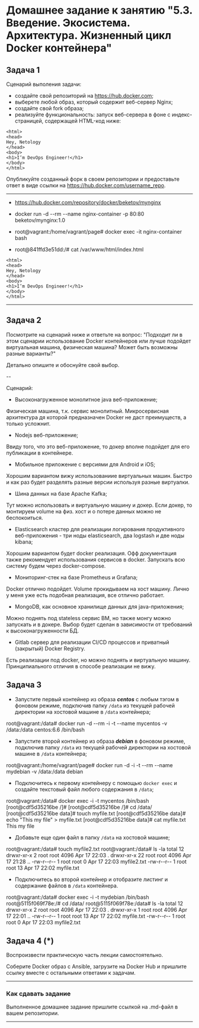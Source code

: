 
# Домашнее задание к занятию "5.3. Введение. Экосистема. Архитектура. Жизненный цикл Docker контейнера"



## Задача 1

Сценарий выполения задачи:

- создайте свой репозиторий на https://hub.docker.com;
- выберете любой образ, который содержит веб-сервер Nginx;
- создайте свой fork образа;
- реализуйте функциональность:
запуск веб-сервера в фоне с индекс-страницей, содержащей HTML-код ниже:
```
<html>
<head>
Hey, Netology
</head>
<body>
<h1>I’m DevOps Engineer!</h1>
</body>
</html>
```
Опубликуйте созданный форк в своем репозитории и предоставьте ответ в виде ссылки на https://hub.docker.com/username_repo.

***
- https://hub.docker.com/repository/docker/beketov/mynginx
- docker run -d --rm --name nginx-container -p 80:80 beketov/mynginx:1.0

- root@vagrant:/home/vagrant/page# docker exec -it nginx-container bash
- root@841ffd3e51dd:/# cat /var/www/html/index.html
```
<html>
<head>
Hey, Netology
</head>
<body>
<h1>I’m DevOps Engineer!</h1>
</body>
</html>
```
***

## Задача 2

Посмотрите на сценарий ниже и ответьте на вопрос:
"Подходит ли в этом сценарии использование Docker контейнеров или лучше подойдет виртуальная машина, физическая машина? Может быть возможны разные варианты?"

Детально опишите и обоснуйте свой выбор.

--

Сценарий:

- Высоконагруженное монолитное java веб-приложение;

Физическая машина, т.к. сервис монолитный. Микросервисная архитектура дя которой предназначен Docker не даст преимуществ, а только усложнит.

- Nodejs веб-приложение;

Ввиду того, что это веб-приложение, то докер вполне подойдет для его публикации в контейнере.

- Мобильное приложение c версиями для Android и iOS;

Хорошим вариантом вижу использованиие виртуальных машин. Быстро и как раз будет разделять разные версии используя разные виртуалки.

- Шина данных на базе Apache Kafka;

Тут можно использовать и виртуальную машину и докер. Если докер, то монтируем volume на физ. хост и о потере данных можно не беспокоиться.

- Elasticsearch кластер для реализации логирования продуктивного веб-приложения - три ноды elasticsearch, два logstash и две ноды kibana;

Хорошим вариантом будет docker реализация. Офф документация также рекомендует использования сервисов в docker. Запускать всю систему будем через docker-compose.

- Мониторинг-стек на базе Prometheus и Grafana;

Docker отлично подойдет. Volume прокидываем на хост машину. Лично у меня уже есть подобная реализация, все отлично работает.

- MongoDB, как основное хранилище данных для java-приложения;

Можно поднять под stateless сервис ВМ, но также монгу можно запускать и в докере. Выбор будет сделан в зависимости от требований к высоконагруженности БД.

- Gitlab сервер для реализации CI/CD процессов и приватный (закрытый) Docker Registry.

Есть реализации под docker, но можно поднять и виртуальную машину. Принципиального отличия в способе реализации не вижу.

## Задача 3

- Запустите первый контейнер из образа ***centos*** c любым тэгом в фоновом режиме, подключив папку ```/data``` из текущей рабочей директории на хостовой машине в ```/data``` контейнера;

root@vagrant:/data# docker run -d --rm -i -t --name mycentos -v /data:/data centos:6.6 /bin/bash

- Запустите второй контейнер из образа ***debian*** в фоновом режиме, подключив папку ```/data``` из текущей рабочей директории на хостовой машине в ```/data``` контейнера;

root@vagrant:/home/vagrant/page# docker run -d -i -t --rm --name mydebian -v /data:/data debian

- Подключитесь к первому контейнеру с помощью ```docker exec``` и создайте текстовый файл любого содержания в ```/data```;

root@vagrant:/data# docker exec -i -t mycentos /bin/bash
[root@cdf5d35216be /]#
[root@cdf5d35216be /]# cd /data/
[root@cdf5d35216be data]# touch myfile.txt
[root@cdf5d35216be data]# echo "This my file" > myfile.txt
[root@cdf5d35216be data]# cat myfile.txt
This my file

- Добавьте еще один файл в папку ```/data``` на хостовой машине;

root@vagrant:/data# touch myfile2.txt
root@vagrant:/data# ls -la
total 12
drwxr-xr-x  2 root root 4096 Apr 17 22:03 .
drwxr-xr-x 22 root root 4096 Apr 17 21:28 ..
-rw-r--r--  1 root root    0 Apr 17 22:03 myfile2.txt
-rw-r--r--  1 root root   13 Apr 17 22:02 myfile.txt

- Подключитесь во второй контейнер и отобразите листинг и содержание файлов в ```/data``` контейнера.

root@vagrant:/data# docker exec -i -t mydebian /bin/bash
root@5115f069f78e:/# cd /data/
root@5115f069f78e:/data# ls -la
total 12
drwxr-xr-x 2 root root 4096 Apr 17 22:03 .
drwxr-xr-x 1 root root 4096 Apr 17 22:01 ..
-rw-r--r-- 1 root root   13 Apr 17 22:02 myfile.txt
-rw-r--r-- 1 root root    0 Apr 17 22:03 myfile2.txt

## Задача 4 (*)

Воспроизвести практическую часть лекции самостоятельно.

Соберите Docker образ с Ansible, загрузите на Docker Hub и пришлите ссылку вместе с остальными ответами к задачам.


---

### Как cдавать задание

Выполненное домашнее задание пришлите ссылкой на .md-файл в вашем репозитории.

---

